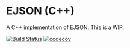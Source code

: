 # EJSON (C++)

A C++ implementation of EJSON. This is a WIP.

[![Build Status](https://travis-ci.org/pseudomuto/ejson_cpp.svg?branch=master)](https://travis-ci.org/pseudomuto/ejson_cpp)
[![codecov](https://codecov.io/gh/pseudomuto/ejson_cpp/branch/master/graph/badge.svg)](https://codecov.io/gh/pseudomuto/ejson_cpp)
